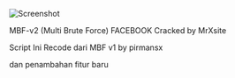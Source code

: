 ![Screenshot](https://2.bp.blogspot.com/-wPZPT4zBlEs/XLGY0U6HjVI/AAAAAAAAAIs/UJD2AaexH8sZE7--Hr3OH9KujJ6nsebZACEwYBhgL/s320/MBF.png)

MBF-v2 (Multi Brute Force) FACEBOOK Cracked by MrXsite

Script Ini Recode dari MBF v1 by pirmansx

dan penambahan fitur baru 
